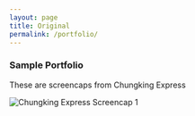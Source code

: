 ```yaml
---
layout: page
title: Original
permalink: /portfolio/
---
```


### Sample Portfolio

These are screencaps from Chungking Express

![Chungking Express Screencap 1]({{site.baseurl}}/assets/images/sample_portfolio/1.jpg)

